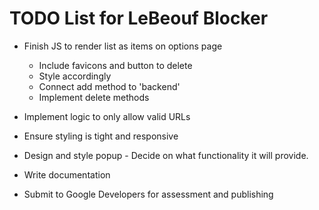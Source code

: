 # TODO List for LeBeouf Blocker

- Finish JS to render list as items on options page 
    - Include favicons and button to delete
    - Style accordingly
    - Connect add method to 'backend'
    - Implement delete methods

- Implement logic to only allow valid URLs

- Ensure styling is tight and responsive

- Design and style popup - Decide on what functionality it will provide. 

- Write documentation

- Submit to Google Developers for assessment and publishing